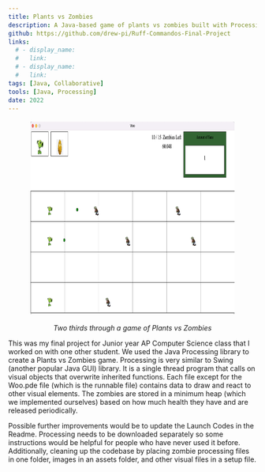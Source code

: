 ```yaml
---
title: Plants vs Zombies
description: A Java-based game of plants vs zombies built with Processing. Defeat successive waves of zombies that get incresingly powerful to beat the game
github: https://github.com/drew-pi/Ruff-Commandos-Final-Project
links:
  # - display_name:
  #   link:
  # - display_name:
  #   link:
tags: [Java, Collaborative]
tools: [Java, Processing]
date: 2022
---
```


<figure>
  <p align="center">
    <img src="/public/assets/projects/PlantsVZombiesProject.png" alt="A wave of zombies attacks the pea-shooters" height="400" style="display:block; margin:0 auto; padding:5px; box-sizing:border-box;">
  </p>
  <figcaption style="text-align:center; font-style:italic;">Two thirds through a game of Plants vs Zombies</figcaption>
</figure>

This was my final project for Junior year AP Computer Science class that I worked on with one other student. We used the Java Processing library to create a Plants vs Zombies game. Processing is very similar to Swing (another popular Java GUI) library. It is a single thread program that calls on visual objects that overwrite inherited functions. Each file except for the Woo.pde file (which is the runnable file) contains data to draw and react to other visual elements. The zombies are stored in a minimum heap (which we implemented ourselves) based on how much health they have and are released periodically.

Possible further improvements would be to update the Launch Codes in the Readme. Processing needs to be downloaded separately so some instructions would be helpful for people who have never used it before. Additionally, cleaning up the codebase by placing zombie processing files in one folder, images in an assets folder, and other visual files in a setup file.
